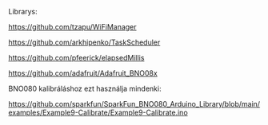 Librarys:

 https://github.com/tzapu/WiFiManager

 https://github.com/arkhipenko/TaskScheduler

 https://github.com/pfeerick/elapsedMillis

 https://github.com/adafruit/Adafruit_BNO08x


BNO080 kalibráláshoz ezt használja mindenki:

 https://github.com/sparkfun/SparkFun_BNO080_Arduino_Library/blob/main/examples/Example9-Calibrate/Example9-Calibrate.ino

